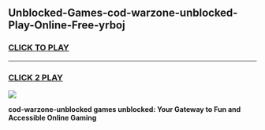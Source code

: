 
## Unblocked-Games-cod-warzone-unblocked-Play-Online-Free-yrboj
<h3>
<a href="https://premium76.site?title=cod-warzone-unblocked&ref=26A">CLICK TO PLAY</a></h3>
<hr>

<h3>
<a href="https://premium76.site?title=cod-warzone-unblocked&ref=26A">CLICK 2 PLAY</a>
  
</h3>

<a href="https://premium76.site?title=cod-warzone-unblocked&ref=26A"><img src="https://clearcache.store/games.png"></a>


**cod-warzone-unblocked games unblocked: Your Gateway to Fun and Accessible Online Gaming**
